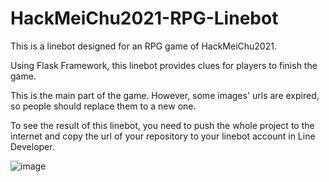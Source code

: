 # HackMeiChu2021-RPG-Linebot

This is a linebot designed for an RPG game of HackMeiChu2021.  

Using Flask Framework, this linebot provides clues for players to finish the game. 

This is the main part of the game. However, some images' urls are expired, so people should replace them to a new one.

To see the result of this linebot, you need to push the whole project to the internet and copy the url of your repository to your linebot account in Line Developer.  

![image](https://user-images.githubusercontent.com/91401043/206701085-b180f06f-78d2-4abe-9512-b8bc810e29a4.png)
